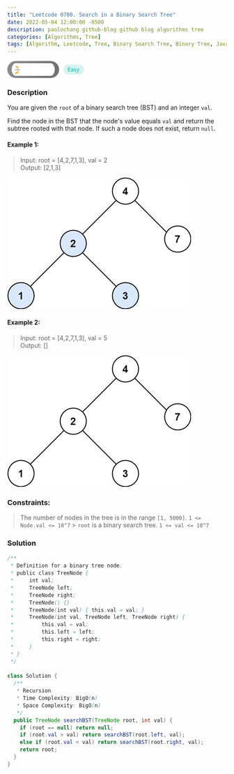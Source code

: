 ```yaml
---
title: "Leetcode 0700. Search in a Binary Search Tree"
date: 2022-05-04 12:00:00 -0500
description: paolochang github-blog github blog algorithms tree
categories: [Algorithms, Tree]
tags: [Algorithm, Leetcode, Tree, Binary Search Tree, Binary Tree, Java]
---
```


<style type='text/css'>
blockquote {
  margin-left: 14px;
}
img {
  left: 0 !important;
  transform: none !important;
  -webkit-transform: none !important;
}
[class*="summary"] {
  display: none;
}
[class*="header"] {
  display: flex;
  flex-direction: row;
  align-items: center;
  gap: 10px;
}
[class*="leet_logo"] {
  height: 29px;
  padding: 5px 10px;
  border-radius: 21px;
  background-color: #f7f7f7;
  background: linear-gradient(90deg, rgba(80,80,80,0.65) 0%, rgba(36,36,36,0.65) 100%);
}
[class*="easy"] {
  color: #00B8A3;
  font-size: 12px;
  padding: 4px 10px;
  border-radius: 21px;
  background-color: rgba(0, 184, 163, 0.15);
}
[class*="medium"] {
  color: #FFC01E;
  font-size: 12px;
  padding: 4px 10px;
  border-radius: 21px;
  background-color: #FFC01E26;
}
</style>

<div class=summary>
  You are given the `root` of a binary search tree (BST) and an integer `val`.
  
  Find the node in the BST that the node's value equals `val` and return the subtree rooted with that node. If such a node does not exist, return `null`.
</div>

<div id=header class=header>
  <img class=leet_logo src="/assets/img/leetcode_logo.png" alt="Leetcode" />
  <span class=easy>Easy</span>
</div>

### Description

You are given the `root` of a binary search tree (BST) and an integer `val`.

Find the node in the BST that the node's value equals `val` and return the subtree rooted with that node. If such a node does not exist, return `null`.

#### Example 1:

> Input: root = [4,2,7,1,3], val = 2<br/>
> Output: [2,1,3]

<img src="/assets/img/leetcode_0700a.jpeg" alt="Binary Tree Preorder Traversal" width="auto">

#### Example 2:

> Input: root = [4,2,7,1,3], val = 5<br/>
> Output: []

<img src="/assets/img/leetcode_0700b.jpeg" alt="Binary Tree Preorder Traversal" width="auto">

### Constraints:

> The number of nodes in the tree is in the range `[1, 5000]`.
> `1 <= Node.val <= 10^7` > `root` is a binary search tree.
> `1 <= val <= 10^7`

### Solution

```java
/**
 * Definition for a binary tree node.
 * public class TreeNode {
 *     int val;
 *     TreeNode left;
 *     TreeNode right;
 *     TreeNode() {}
 *     TreeNode(int val) { this.val = val; }
 *     TreeNode(int val, TreeNode left, TreeNode right) {
 *         this.val = val;
 *         this.left = left;
 *         this.right = right;
 *     }
 * }
 */

class Solution {
  /**
   * Recursion
   * Time Complexity: BigO(n)
   * Space Complexity: BigO(n)
   */
  public TreeNode searchBST(TreeNode root, int val) {
    if (root == null) return null;
    if (root.val > val) return searchBST(root.left, val);
    else if (root.val < val) return searchBST(root.right, val);
    return root;
  }
}
```

<script>
  const anchor = document.getElementById("header").querySelector("a");
  anchor.classList.remove("popup");
  anchor.style.cursor = "pointer";
  anchor.setAttribute("target", "_black");
  anchor.setAttribute("href", "https://leetcode.com/problems/search-in-a-binary-search-tree/");
</script>
